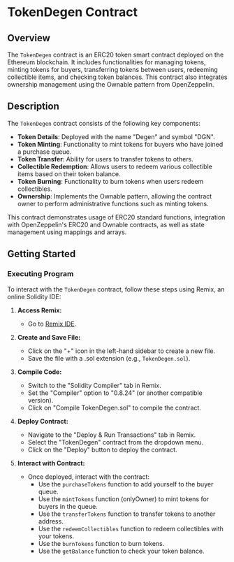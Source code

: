 # TokenDegen Contract

## Overview

The `TokenDegen` contract is an ERC20 token smart contract deployed on the Ethereum blockchain. It includes functionalities for managing tokens, minting tokens for buyers, transferring tokens between users, redeeming collectible items, and checking token balances. This contract also integrates ownership management using the Ownable pattern from OpenZeppelin.

## Description

The `TokenDegen` contract consists of the following key components:

- **Token Details**: Deployed with the name "Degen" and symbol "DGN".
- **Token Minting**: Functionality to mint tokens for buyers who have joined a purchase queue.
- **Token Transfer**: Ability for users to transfer tokens to others.
- **Collectible Redemption**: Allows users to redeem various collectible items based on their token balance.
- **Token Burning**: Functionality to burn tokens when users redeem collectibles.
- **Ownership**: Implements the Ownable pattern, allowing the contract owner to perform administrative functions such as minting tokens.

This contract demonstrates usage of ERC20 standard functions, integration with OpenZeppelin's ERC20 and Ownable contracts, as well as state management using mappings and arrays.

## Getting Started

### Executing Program

To interact with the `TokenDegen` contract, follow these steps using Remix, an online Solidity IDE:

1. **Access Remix:**
   - Go to [Remix IDE](https://remix.ethereum.org/).

2. **Create and Save File:**
   - Click on the "+" icon in the left-hand sidebar to create a new file.
   - Save the file with a .sol extension (e.g., `TokenDegen.sol`).

3. **Compile Code:**
   - Switch to the "Solidity Compiler" tab in Remix.
   - Set the "Compiler" option to "0.8.24" (or another compatible version).
   - Click on "Compile TokenDegen.sol" to compile the contract.

4. **Deploy Contract:**
   - Navigate to the "Deploy & Run Transactions" tab in Remix.
   - Select the "TokenDegen" contract from the dropdown menu.
   - Click on the "Deploy" button to deploy the contract.

5. **Interact with Contract:**
   - Once deployed, interact with the contract:
     - Use the `purchaseTokens` function to add yourself to the buyer queue.
     - Use the `mintTokens` function (onlyOwner) to mint tokens for buyers in the queue.
     - Use the `transferTokens` function to transfer tokens to another address.
     - Use the `redeemCollectibles` function to redeem collectibles with your tokens.
     - Use the `burnTokens` function to burn tokens.
     - Use the `getBalance` function to check your token balance.
